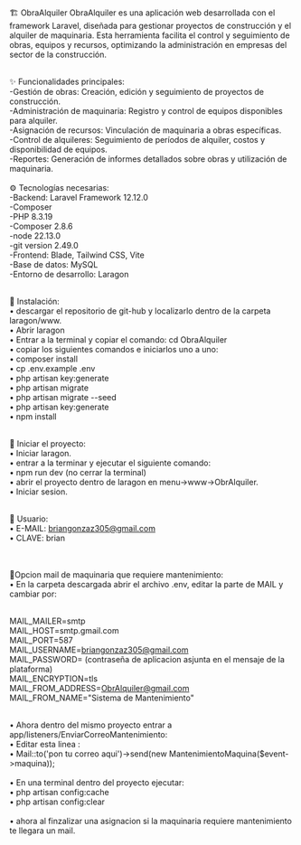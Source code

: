🏗️ ObraAlquiler
ObraAlquiler es una aplicación web desarrollada con el framework Laravel, diseñada para gestionar proyectos de construcción y el alquiler de maquinaria. Esta herramienta facilita el control y seguimiento de obras, equipos y recursos, optimizando la administración en empresas del sector de la construcción. <br><br>

✨ Funcionalidades principales:<br>
-Gestión de obras: Creación, edición y seguimiento de proyectos de construcción.<br>
-Administración de maquinaria: Registro y control de equipos disponibles para alquiler.<br>
-Asignación de recursos: Vinculación de maquinaria a obras específicas.<br>
-Control de alquileres: Seguimiento de períodos de alquiler, costos y disponibilidad de equipos.<br>
-Reportes: Generación de informes detallados sobre obras y utilización de maquinaria.<br>
<br>
⚙️ Tecnologías necesarias:<br>
-Backend: Laravel Framework 12.12.0<br>
-Composer<br>
-PHP 8.3.19 <br>
-Composer 2.8.6<br>
-node 22.13.0<br>
-git version 2.49.0<br>
-Frontend: Blade, Tailwind CSS, Vite<br>
-Base de datos: MySQL<br>
-Entorno de desarrollo: Laragon<br>
<br>

🚀 Instalación:<br>
• descargar el repositorio de git-hub y localizarlo dentro de la carpeta laragon/www.<br>
• Abrir laragon<br>
• Entrar a la terminal y copiar el comando: cd ObraAlquiler<br>
• copiar los siguientes comandos e iniciarlos uno a uno:<br>
• composer install<br>
• cp .env.example .env<br>
• php artisan key:generate<br>
• php artisan migrate<br>
• php artisan migrate --seed<br>
• php artisan key:generate<br>
• npm install<br><br>

🚀 Iniciar el proyecto:<br>
• Iniciar laragon.<br>
• entrar a la terminar y ejecutar el siguiente comando:<br>
• npm run dev (no cerrar la terminal)<br>
• abrir el proyecto dentro de laragon en menu->www->ObrAlquiler.<br>
• Iniciar sesion.<br><br>

👤 Usuario:<br>
• E-MAIL: briangonzaz305@gmail.com<br>
• CLAVE: brian<br><br><br>

📧Opcion mail de maquinaria que requiere mantenimiento:<br>
• En la carpeta descargada abrir el archivo .env, editar la parte de  MAIL y cambiar por:<br><br>

MAIL_MAILER=smtp<br>
MAIL_HOST=smtp.gmail.com<br>
MAIL_PORT=587<br>
MAIL_USERNAME=briangonzaz305@gmail.com<br>
MAIL_PASSWORD= (contraseña de aplicacion asjunta en el mensaje de la plataforma) <br>
MAIL_ENCRYPTION=tls<br>
MAIL_FROM_ADDRESS=ObrAlquiler@gmail.com<br>
MAIL_FROM_NAME="Sistema de Mantenimiento"<br><br>

• Ahora dentro del mismo proyecto entrar a app/listeners/EnviarCorreoMantenimiento:<br>
• Editar esta linea :<br>
• Mail::to('pon tu correo aqui')->send(new MantenimientoMaquina($event->maquina));<br>
<br>
• En una terminal dentro del proyecto ejecutar:<br>
• php artisan config:cache<br>
• php artisan config:clear<br>
<br>
• ahora al finzalizar una asignacion si la maquinaria requiere mantenimiento te llegara un mail.









